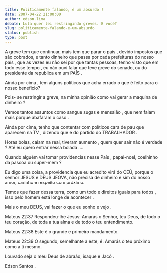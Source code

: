 ```yaml
---
title: Politicamente falando, é um absurdo !
date: 2007-04-22 21:00:00
author: edson.lima
debate: Lula quer lei restringindo greves. E você?
slug: politicamente-falando-e-um-absurdo
status: publish 
type: post
---
```


  

A greve tem que continuar, mais tem que parar o país , devido impostos que são cobrados, e tanto dinheiro que passa por cada prefeituras do nosso país , que as vezes eu não sei por que tantas pessoas, tenho visto que em todo esse tempo , eu não ouvi falar que teve greve do senado, ou do presidente da republica em um PAÍS .  

Ainda por cima , tem alguns políticos que acha errado o que é feito para o nosso beneficio?  

Pois- se restringir a greve, na minha opinião como vai gerar a maquina de dinheiro ?  

Vemos tantos assuntos como sangue sugas e mensalão , que nem falam mais porque abafaram o caso .  

Ainda por cima, tenho que contentar com políticos cara de pau que aparecem na TV , dizendo que é do partido do TRABALHADOR .  

Horas bolas, caiam na real, tiveram aumento , quem quer sair não é verdade ? Até eu quero entrar nessa bolada ....  

Quando alguém vai tomar providencias nesse País , papai-noel, coelhinho da pascoa ou super-mem ?  

Eu digo uma coisa, a providencia que eu acredito virá do CEÙ, porque o senhor JESUS e DEUS JEOVA, não precisa de dinheiro e sim do nosso amor, carinho e respeito com próximo.  

Temos que fazer dessa terra, como um todo e direitos iguais para todos , isso pelo homem está longe de acontecer .  

Mais o meu DEUS, vai fazer o que eu sonho e vejo .  

Mateus 22:37 Respondeu-lhe Jesus: Amarás o Senhor, teu Deus, de todo o teu coração, de toda a tua alma e de todo o teu entendimento.   

Mateus 22:38 Este é o grande e primeiro mandamento.   

Mateus 22:39 O segundo, semelhante a este, é: Amarás o teu próximo como a ti mesmo.   

Louvado seja o meu Deus de abraão, isaque e Jacó .  

  

  

  

Edson Santos .
